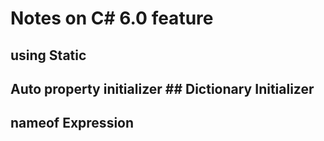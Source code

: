 # Notes on C# 6.0 feature 
## using Static
## Auto property initializer ## Dictionary Initializer
## nameof Expression
